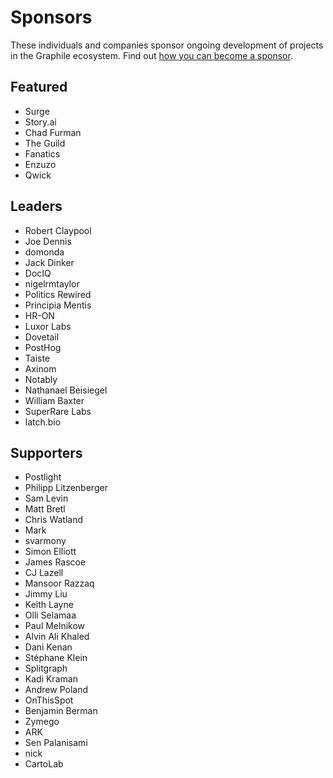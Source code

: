 # Sponsors

These individuals and companies sponsor ongoing development of projects in the
Graphile ecosystem. Find out
[how you can become a sponsor](https://graphile.org/sponsor/).

## Featured

- Surge
- Story.ai
- Chad Furman
- The Guild
- Fanatics
- Enzuzo
- Qwick

## Leaders

- Robert Claypool
- Joe Dennis
- domonda
- Jack Dinker
- DocIQ
- nigelrmtaylor
- Politics Rewired
- Principia Mentis
- HR-ON
- Luxor Labs
- Dovetail
- PostHog
- Taiste
- Axinom
- Notably
- Nathanael Beisiegel
- William Baxter
- SuperRare Labs
- latch.bio

## Supporters

- Postlight
- Philipp Litzenberger
- Sam Levin
- Matt Bretl
- Chris Watland
- Mark
- svarmony
- Simon Elliott
- James Rascoe
- CJ Lazell
- Mansoor Razzaq
- Jimmy Liu
- Keith Layne
- Olli Selamaa
- Paul Melnikow
- Alvin Ali Khaled
- Dani Kenan
- Stéphane Klein
- Splitgraph
- Kadi Kraman
- Andrew Poland
- OnThisSpot
- Benjamin Berman
- Zymego
- ARK
- Sen Palanisami
- nick
- CartoLab

